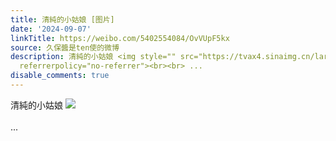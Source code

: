 ```yaml
---
title: 清純的小姑娘 [图片]
date: '2024-09-07'
linkTitle: https://weibo.com/5402554084/OvVUpF5kx
source: 久保醬是ten使的微博
description: 清純的小姑娘 <img style="" src="https://tvax4.sinaimg.cn/large/005TCz76gy1htfk0jqec2g30fk0fkb2g.gif"
  referrerpolicy="no-referrer"><br><br> ...
disable_comments: true
---
```

清純的小姑娘 <img style="" src="https://tvax4.sinaimg.cn/large/005TCz76gy1htfk0jqec2g30fk0fkb2g.gif" referrerpolicy="no-referrer"><br><br> ...